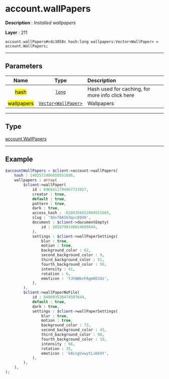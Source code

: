 # account.wallPapers

**Description** : *Installed wallpapers*

**Layer** : 211

```tl
account.wallPapers#cdc3858c hash:long wallpapers:Vector<WallPaper> = account.WallPapers;
```

---

## Parameters

| Name | Type | Description |
| :---: | :---: | :--- |
| <mark>hash</mark> | [`long`](type/long) | Hash used for caching, for more info click here |
| <mark>wallpapers</mark> | [`Vector<WallPaper>`](type/WallPaper) | Wallpapers |

---

## Type

[account.WallPapers](type/account.WallPapers)

---

## Example

```php
$accountWallPapers = $client->account->wallPapers(
	hash : 1402572406050551886,
	wallpapers : array(
		$client->wallPaper(
			id : 8968411794967723927,
			creator : true,
			default : true,
			pattern : true,
			dark : true,
			access_hash : -8288356653904551665,
			slug : 'XUsf8AIb3qvcEQVH',
			document : $client->documentEmpty(
				id : 5858790140614609644,
			),
			settings : $client->wallPaperSettings(
				blur : true,
				motion : true,
				background_color : 62,
				second_background_color : 9,
				third_background_color : 51,
				fourth_background_color : 50,
				intensity : 41,
				rotation : 6,
				emoticon : 'YJhQWbnFAgmKE3dz',
			),
		),
		$client->wallPaperNoFile(
			id : 849693538474507844,
			default : true,
			dark : true,
			settings : $client->wallPaperSettings(
				blur : true,
				motion : true,
				background_color : 73,
				second_background_color : 43,
				third_background_color : 98,
				fourth_background_color : 19,
				intensity : 66,
				rotation : 35,
				emoticon : 'k8csgVxwytLvb6XY',
			),
		),
	),
);
```
